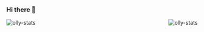 ### Hi there 👋

<p align="left"><img align="left" src="https://github-readme-stats.vercel.app/api/top-langs/?username=Ollymid&layout=compact&hide=html" alt="olly-stats" /></p>

<p align="right"> <img src="https://github-readme-stats.vercel.app/api?username=Ollymid&show_icons=true&count_private=true" alt="olly-stats" /></p>

<!--
**Ollymid/Ollymid** is a ✨ _special_ ✨ repository because its `README.md` (this file) appears on your GitHub profile.

Here are some ideas to get you started:

- 🔭 I’m currently working on ...
- 🌱 I’m currently learning ...
- 👯 I’m looking to collaborate on ...
- 🤔 I’m looking for help with ...
- 💬 Ask me about ...
- 📫 How to reach me: ...
- 😄 Pronouns: ...
- ⚡ Fun fact: ...
-->
